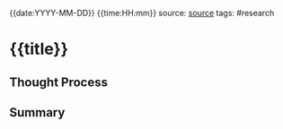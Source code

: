 {{date:YYYY-MM-DD}} {{time:HH:mm}}
source: [source]()
tags: #research


# {{title}}


## Thought Process


## Summary
